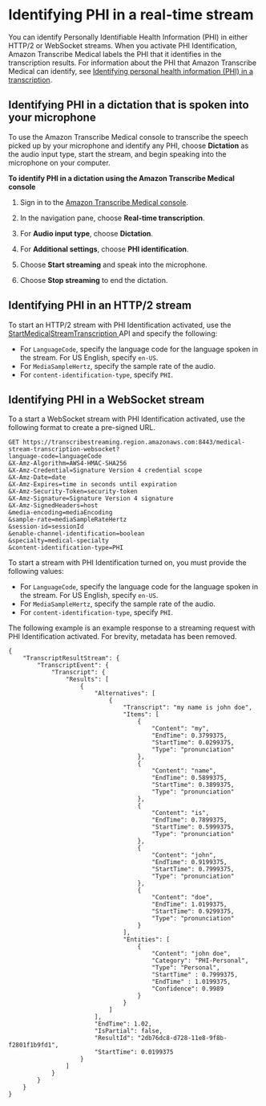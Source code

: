 # Identifying PHI in a real\-time stream<a name="phi-id-stream"></a>

You can identify Personally Identifiable Health Information \(PHI\) in either HTTP/2 or WebSocket streams\. When you activate PHI Identification, Amazon Transcribe Medical labels the PHI that it identifies in the transcription results\. For information about the PHI that Amazon Transcribe Medical can identify, see [Identifying personal health information \(PHI\) in a transcription](phi-id.md)\. 



## Identifying PHI in a dictation that is spoken into your microphone<a name="console-stream-phi"></a>

To use the Amazon Transcribe Medical console to transcribe the speech picked up by your microphone and identify any PHI, choose **Dictation** as the audio input type, start the stream, and begin speaking into the microphone on your computer\.

**To identify PHI in a dictation using the Amazon Transcribe Medical console**

1. Sign in to the [ Amazon Transcribe Medical console](https://console.aws.amazon.com/transcribe/)\.

1. In the navigation pane, choose **Real\-time transcription**\.

1. For **Audio input type**, choose **Dictation**\.

1. For **Additional settings**, choose **PHI identification**\.

1. Choose **Start streaming** and speak into the microphone\.

1. Choose **Stop streaming** to end the dictation\.

## Identifying PHI in an HTTP/2 stream<a name="http2-stream-phi"></a>

To start an HTTP/2 stream with PHI Identification activated, use the [ StartMedicalStreamTranscription ](API_streaming_StartMedicalStreamTranscription.md) API and specify the following:
+ For `LanguageCode`, specify the language code for the language spoken in the stream\. For US English, specify `en-US`\.
+ For `MediaSampleHertz`, specify the sample rate of the audio\.
+ For `content-identification-type`, specify `PHI`\.

## Identifying PHI in a WebSocket stream<a name="websocket-phi-id"></a>

 To a start a WebSocket stream with PHI Identification activated, use the following format to create a pre\-signed URL\.

```
GET https://transcribestreaming.region.amazonaws.com:8443/medical-stream-transcription-websocket?
language-code=languageCode 
&X-Amz-Algorithm=AWS4-HMAC-SHA256 
&X-Amz-Credential=Signature Version 4 credential scope 
&X-Amz-Date=date 
&X-Amz-Expires=time in seconds until expiration 
&X-Amz-Security-Token=security-token 
&X-Amz-Signature=Signature Version 4 signature 
&X-Amz-SignedHeaders=host 
&media-encoding=mediaEncoding 
&sample-rate=mediaSampleRateHertz 
&session-id=sessionId 
&enable-channel-identification=boolean
&specialty=medical-specialty
&content-identification-type=PHI
```

To start a stream with PHI Identification turned on, you must provide the following values:
+ For `LanguageCode`, specify the language code for the language spoken in the stream\. For US English, specify `en-US`\.
+ For `MediaSampleHertz`, specify the sample rate of the audio\.
+ For `content-identification-type`, specify `PHI`\.

The following example is an example response to a streaming request with PHI Identification activated\. For brevity, metadata has been removed\.

```
{
    "TranscriptResultStream": {
        "TranscriptEvent": {
            "Transcript": {
                "Results": [
                    {
                        "Alternatives": [
                            {
                                "Transcript": "my name is john doe",
                                "Items": [
                                    {
                                        "Content": "my",
                                        "EndTime": 0.3799375,
                                        "StartTime": 0.0299375,
                                        "Type": "pronunciation"
                                    },
                                    {
                                        "Content": "name",
                                        "EndTime": 0.5899375,
                                        "StartTime": 0.3899375,
                                        "Type": "pronunciation"
                                    },
                                    {
                                        "Content": "is",
                                        "EndTime": 0.7899375,
                                        "StartTime": 0.5999375,
                                        "Type": "pronunciation"
                                    },
                                    {
                                        "Content": "john",
                                        "EndTime": 0.9199375,
                                        "StartTime": 0.7999375,
                                        "Type": "pronunciation"
                                    },
                                    {
                                        "Content": "doe",
                                        "EndTime": 1.0199375,
                                        "StartTime": 0.9299375,
                                        "Type": "pronunciation"
                                    }
                                ],
                                "Entities": [
                                    {
                                        "Content": "john doe",
                                        "Category": "PHI-Personal",
                                        "Type": "Personal",
                                        "StartTime" : 0.7999375,
                                        "EndTime" : 1.0199375,
                                        "Confidence": 0.9989
                                    }
                                }
                            ]
                        ],
                        "EndTime": 1.02,
                        "IsPartial": false,
                        "ResultId": "2db76dc8-d728-11e8-9f8b-f2801f1b9fd1",
                        "StartTime": 0.0199375
                    }
                ]
            }
        }
    }
}
```